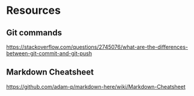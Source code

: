# Resources 

## Git commands
https://stackoverflow.com/questions/2745076/what-are-the-differences-between-git-commit-and-git-push

## Markdown Cheatsheet
https://github.com/adam-p/markdown-here/wiki/Markdown-Cheatsheet
